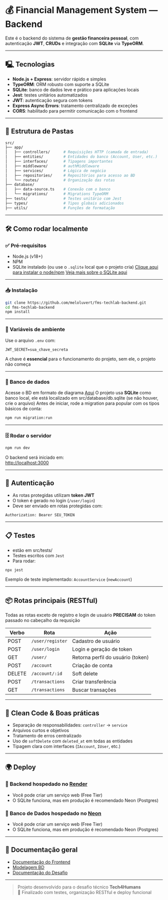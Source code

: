 # 💰 Financial Management System — Backend

Este é o backend do sistema de **gestão financeira pessoal**, com autenticação **JWT**, **CRUDs** e integração com **SQLite** via **TypeORM**.

---

## 🖳 Tecnologias

- **Node.js + Express**: servidor rápido e simples
- **TypeORM**: ORM robusto com suporte a SQLite
- **SQLite**: banco de dados leve e prático para aplicações locais
- **Jest**: testes unitários automatizados
- **JWT**: autenticação segura com tokens
- **Express Async Errors**: tratamento centralizado de exceções
- **CORS**: habilitado para permitir comunicação com o frontend

---

## 📁 Estrutura de Pastas

```bash
src/
├── app/
│   ├── controllers/      # Requisições HTTP (camada de entrada)
│   ├── entities/         # Entidades do banco (Account, User, etc.)
│   ├── interfaces/       # Tipagens importantes
│   ├── middleware/       # authMiddleware
│   ├── services/         # Lógica de negócio 
│   ├── repositories/     # Repositórios para acesso ao BD
│   └── routes/           # Organização das rotas
├── database/
│   ├── data-source.ts    # Conexão com o banco
│   └── migrations/       # Migrations TypeORM
├── tests/                # Testes unitário com Jest
├── types/                # Tipos globais adicionados
├── utils/                # Funções de formatação
```

---

## 🛠️ Como rodar localmente

### ✅ Pré-requisitos

- Node.js (v18+)
- NPM
- SQLite instalado (ou use o `.sqlite` local que o projeto cria)
[Clique aqui para instalar o node/npm](https://balta.io/blog/node-npm-instalacao-configuracao-e-primeiros-passos)
[Veja mais sobre o SQLite aqui](https://www.alura.com.br/artigos/sqlite-da-instalacao-ate-primeira-tabela)
---

### 📥 Instalação

```bash
git clone https://github.com/meloluvert/fms-techlab-backend.git
cd fms-techlab-backend
npm install
```
---

### 🔐 Variáveis de ambiente

Use o arquivo `.env` com:

```env
JWT_SECRET=sua_chave_secreta
```
A chave é **essencial** para o funcionamento do projeto, sem ele, o projeto não começa

---

### 🧱 Banco de dados

Acesse o BD em formato de diagrama [Aqui](https://drive.google.com/file/d/1gENQFJfJYmKs3O7DAJMlrRTCQbv6QVsS/view?usp=sharing)
O projeto usa **SQLite** como banco local, ele está localizado em src/database/db.sqlite (se não houver, crie o arquivo)
Antes de iniciar, rode a migration para popular com os tipos básicos de conta:

```bash
npm run migration:run
```


---

### 🗄️ Rodar o servidor

```bash
npm run dev
```

O backend será iniciado em:  
[http://localhost:3000](http://localhost:3000)

---

## 🔐 Autenticação

- As rotas protegidas utilizam **token JWT**
- O token é gerado no login (`/user/login`)
- Deve ser enviado em rotas protegidas com:

```http
Authorization: Bearer SEU_TOKEN
```

---

## 📋 Testes
- estão em src/tests/
- Testes escritos com `Jest`
- Para rodar:

```bash
npx jest
```

Exemplo de teste implementado: `AccountService` (`newAccount`)

---

## 📦 Rotas principais (RESTful)
Todas as rotas exceto de registro e login de usuário **PRECISAM** do token passado no cabeçalho da requsição 

| Verbo | Rota                | Ação                     |
|-------|---------------------|--------------------------|
| POST  | `/user/register`    | Cadastro de usuário      |
| POST  | `/user/login`       | Login e geração de token |
| GET  | `/user/`      | Retorna perfil do usuário (token) |
| POST  | `/account`          | Criação de conta         |
| DELETE| `/account/:id`      | Soft delete              |
| POST  | `/transactions`      | Criar transferência      |
| GET   | `/transactions`     | Buscar transações        |

---


## 🧹 Clean Code & Boas práticas

- Separação de responsabilidades: `controller` → `service`
- Arquivos curtos e objetivos
- Tratamento de erros centralizado
- Uso de `softDelete` com `deleted_at` em todas as entidades
- Tipagem clara com interfaces (`IAccount`, `IUser`, etc.)

---

## 🌍 Deploy

### 🔧 Backend hospedado no [Render](https://render.com)

- Você pode criar um serviço web (Free Tier)
- O SQLite funciona, mas em produção é recomendado Neon (Postgres)

### 🔧 Banco de Dados hospedado no [Neon](https://neon.com/)

- Você pode criar um serviço web (Free Tier)
- O SQLite funciona, mas em produção é recomendado Neon (Postgres)
---

## 📎 Documentação geral

- [Documentação do Frontend](https://github.com/meloluvert/fms-techlab-frontend)
- [Modelagem BD](https://drive.google.com/file/d/1gENQFJfJYmKs3O7DAJMlrRTCQbv6QVsS/view?usp=sharing)
- [Documentação do Desafio](https://github.com/tech4humans-brasil/techlab-ceu/blob/main/Finan%C3%A7as%20(Webapp)/Desafio%20WebApp.pdf)


---

> Projeto desenvolvido para o desafio técnico **Tech4Humans**  
> 🌱 Finalizado com testes, organização RESTful e deploy funcional
